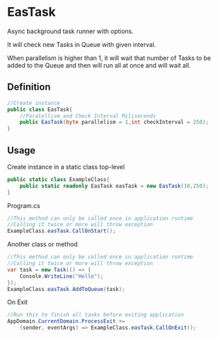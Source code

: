 # EasTask
Async background task runner with options.

It will check new Tasks in Queue with given interval.

When parallelism is higher than 1, it will wait that number of Tasks to be added to the Queue and then will run all at once and will wait all.

## Definition
```c#
//Create instance
public class EasTask{
    //Paralellism and Check Interval Miliseconds
    public EasTask(byte parallelism = 1,int checkInterval = 250);
}
```

## Usage

Create instance in a static class top-level
```c#
public static class ExampleClass{
    public static readonly EasTask easTask = new EasTask(10,250);
}
```

Program.cs
```c#
//This method can only be called once in application runtime
//Calling it twice or more will throw exception
ExampleClass.easTask.CallOnStart();
```

Another class or method
```c#
//This method can only be called once in application runtime
//Calling it twice or more will throw exception
var task = new Task(() => {
    Console.WriteLine("Hello");
});
ExampleClass.easTask.AddToQueue(task);
```

On Exit
```c#
//Run this to finish all tasks before exiting application
AppDomain.CurrentDomain.ProcessExit += 
    (sender, eventArgs) => ExampleClass.easTask.CallOnExit();
```